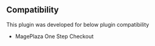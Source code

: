 Compatibility
-------------

This plugin was developed for below plugin compatibility
- MagePlaza One Step Checkout
